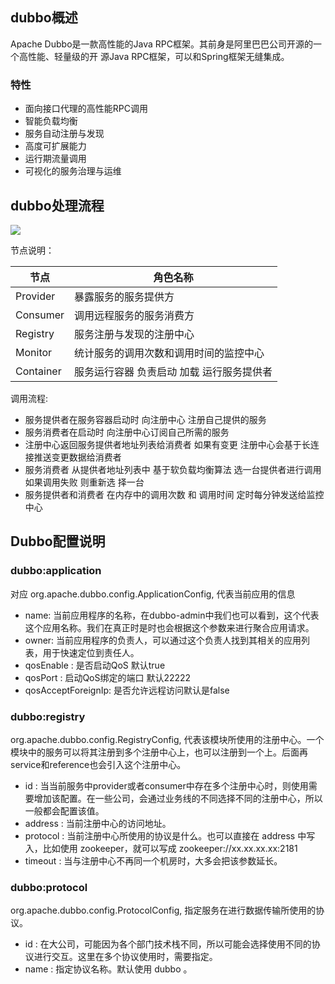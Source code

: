 ## dubbo概述

Apache Dubbo是一款高性能的Java RPC框架。其前身是阿里巴巴公司开源的一个高性能、轻量级的开 源Java RPC框架，可以和Spring框架无缝集成。

### 特性

- 面向接口代理的高性能RPC调用
- 智能负载均衡
- 服务自动注册与发现
- 高度可扩展能力
- 运行期流量调用
- 可视化的服务治理与运维

## dubbo处理流程

![](D:\JavaLearn\learn-notes\dubbo\images\dubbo处理流程.png)

节点说明：

|节点| 角色名称 |
|----|---|
|Provider| 暴露服务的服务提供方|
|Consumer| 调用远程服务的服务消费方|
|Registry |服务注册与发现的注册中心|
|Monitor |统计服务的调用次数和调用时间的监控中心| 
|Container| 服务运行容器 负责启动 加载 运行服务提供者|

调用流程:

- 服务提供者在服务容器启动时 向注册中心 注册自己提供的服务 
- 服务消费者在启动时 向注册中心订阅自己所需的服务 
- 注册中心返回服务提供者地址列表给消费者 如果有变更 注册中心会基于长连接推送变更数据给消费者
- 服务消费者 从提供者地址列表中 基于软负载均衡算法 选一台提供者进行调用 如果调用失败 则重新选 择一台 
- 服务提供者和消费者 在内存中的调用次数 和 调用时间 定时每分钟发送给监控中心

## Dubbo配置说明

### dubbo:application

对应 org.apache.dubbo.config.ApplicationConfig, 代表当前应用的信息

- name: 当前应用程序的名称，在dubbo-admin中我们也可以看到，这个代表这个应用名称。我们在真正时是时也会根据这个参数来进行聚合应用请求。 
- owner: 当前应用程序的负责人，可以通过这个负责人找到其相关的应用列表，用于快速定位到责任人。 
- qosEnable : 是否启动QoS 默认true
- qosPort : 启动QoS绑定的端口 默认22222
- qosAcceptForeignIp: 是否允许远程访问默认是false 

### dubbo:registry

org.apache.dubbo.config.RegistryConfig, 代表该模块所使用的注册中心。一个模块中的服务可以将其注册到多个注册中心上，也可以注册到一个上。后面再service和reference也会引入这个注册中心。

- id : 当当前服务中provider或者consumer中存在多个注册中心时，则使用需要增加该配置。在一些公司，会通过业务线的不同选择不同的注册中心，所以一般都会配置该值。
- address : 当前注册中心的访问地址。 
- protocol : 当前注册中心所使用的协议是什么。也可以直接在 address 中写入，比如使用 zookeeper，就可以写成 zookeeper://xx.xx.xx.xx:2181
- timeout : 当与注册中心不再同一个机房时，大多会把该参数延长。

### dubbo:protocol

org.apache.dubbo.config.ProtocolConfig, 指定服务在进行数据传输所使用的协议。 

- id : 在大公司，可能因为各个部门技术栈不同，所以可能会选择使用不同的协议进行交互。这里在多个协议使用时，需要指定。
- name : 指定协议名称。默认使用 dubbo 。
